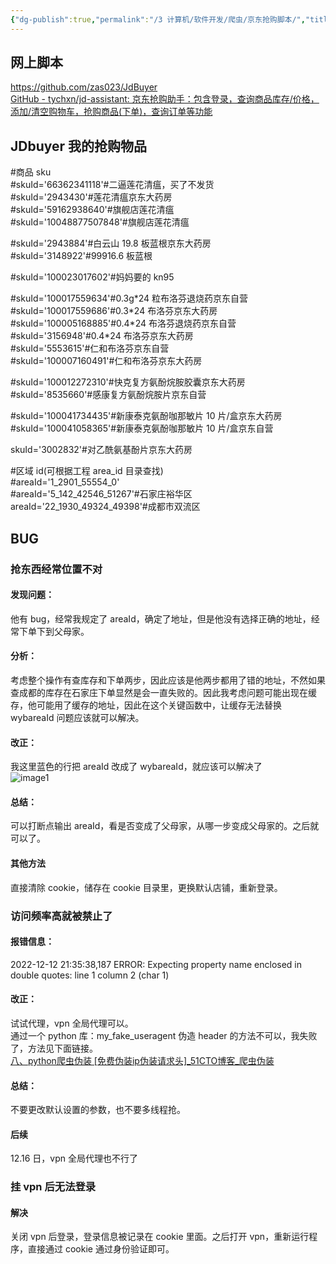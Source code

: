 ```yaml
---
{"dg-publish":true,"permalink":"/3 计算机/软件开发/爬虫/京东抢购脚本/","title":"京东抢购脚本"}
---
```



## 网上脚本
https://github.com/zas023/JdBuyer  
[GitHub - tychxn/jd-assistant: 京东抢购助手：包含登录，查询商品库存/价格，添加/清空购物车，抢购商品(下单)，查询订单等功能](https://github.com/tychxn/jd-assistant)

## JDbuyer 我的抢购物品

\#商品 sku  
\#skuId='66362341118'#二逼莲花清瘟，买了不发货  
\#skuId='2943430'#莲花清瘟京东大药房  
\#skuId='59162938640'#旗舰店莲花清瘟  
\#skuId='10048877507848'#旗舰店莲花清瘟

\#skuId='2943884'#白云山 19.8 板蓝根京东大药房  
\#skuId='3148922'#99916.6 板蓝根

\#skuId='100023017602'#妈妈要的 kn95

\#skuId='100017559634'#0.3g\*24 粒布洛芬退烧药京东自营  
\#skuId='100017559686'#0.3\*24 布洛芬京东大药房  
\#skuId='100005168885'#0.4\*24 布洛芬退烧药京东自营  
\#skuId='3156948'#0.4\*24 布洛芬京东大药房  
\#skuId='5553615'#仁和布洛芬京东自营  
\#skuId='100007160491'#仁和布洛芬京东大药房

\#skuId='100012272310'#快克复方氨酚烷胺胶囊京东大药房  
\#skuId='8535660'#感康复方氨酚烷胺片京东自营

\#skuId='100041734435'#新康泰克氨酚咖那敏片 10 片/盒京东大药房  
\#skuId='100041058365'#新康泰克氨酚咖那敏片 10 片/盒京东自营

skuId='3002832'#对乙酰氨基酚片京东大药房

\#区域 id(可根据工程 area_id 目录查找)  
\#areaId='1_2901_55554_0'  
\#areaId='5_142_42546_51267'#石家庄裕华区  
areaId='22_1930_49324_49398'#成都市双流区

## BUG
### 抢东西经常位置不对
#### 发现问题：
他有 bug，经常我规定了 areaId，确定了地址，但是他没有选择正确的地址，经常下单下到父母家。
#### 分析：
考虑整个操作有查库存和下单两步，因此应该是他两步都用了错的地址，不然如果查成都的库存在石家庄下单显然是会一直失败的。因此我考虑问题可能出现在缓存，他可能用了缓存的地址，因此在这个关键函数中，让缓存无法替换 wybareaId 问题应该就可以解决。
#### 改正：
我这里蓝色的行把 areaId 改成了 wybareaId，就应该可以解决了  
![image1](/img/user/resources/attachments/image1-68.png)
#### 总结：
可以打断点输出 areaId，看是否变成了父母家，从哪一步变成父母家的。之后就可以了。
#### 其他方法
直接清除 cookie，储存在 cookie 目录里，更换默认店铺，重新登录。
### 访问频率高就被禁止了
#### 报错信息：
2022-12-12 21:35:38,187 ERROR: Expecting property name enclosed in double quotes: line 1 column 2 (char 1)
#### 改正：
试试代理，vpn 全局代理可以。  
通过一个 python 库：my_fake_useragent 伪造 header 的方法不可以，我失败了，方法见下面链接。  
[八、python爬虫伪装 \[免费伪装ip伪装请求头\]\_51CTO博客_爬虫伪装](https://blog.51cto.com/u_14972704/4399261)
#### 总结：
不要更改默认设置的参数，也不要多线程抢。
#### 后续
12.16 日，vpn 全局代理也不行了
### 挂 vpn 后无法登录
#### 解决
关闭 vpn 后登录，登录信息被记录在 cookie 里面。之后打开 vpn，重新运行程序，直接通过 cookie 通过身份验证即可。